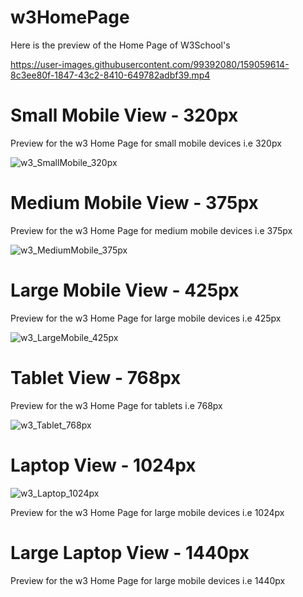 # w3HomePage

Here is the preview of the Home Page of W3School's 

https://user-images.githubusercontent.com/99392080/159059614-8c3ee80f-1847-43c2-8410-649782adbf39.mp4



# Small Mobile View - 320px

Preview for the w3 Home Page for small mobile devices i.e 320px

![w3_SmallMobile_320px](https://user-images.githubusercontent.com/99392080/161331108-77a772bf-375e-4cea-aa47-9aca0223c4ec.gif)


# Medium Mobile View - 375px

Preview for the w3 Home Page for medium mobile devices i.e 375px

![w3_MediumMobile_375px](https://user-images.githubusercontent.com/99392080/161368458-7da2e23c-ec82-460d-86bf-549292e77c9f.gif)

# Large Mobile View - 425px

Preview for the w3 Home Page for large mobile devices i.e 425px

![w3_LargeMobile_425px](https://user-images.githubusercontent.com/99392080/161340746-ce4da03f-785d-4045-9c30-334f6f4499e2.gif)

# Tablet View - 768px

Preview for the w3 Home Page for tablets i.e 768px

![w3_Tablet_768px](https://user-images.githubusercontent.com/99392080/161369146-41d55b22-36af-4063-8aba-0558bea65a18.gif)

# Laptop View - 1024px

![w3_Laptop_1024px](https://user-images.githubusercontent.com/99392080/161369238-6643ddd3-05d2-469e-a5c6-f39eb9dc3901.gif)

Preview for the w3 Home Page for large mobile devices i.e 1024px

# Large Laptop View - 1440px

Preview for the w3 Home Page for large mobile devices i.e 1440px

